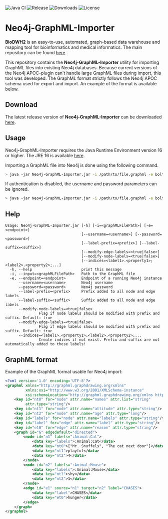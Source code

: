 ![Java CI](https://github.com/BioDWH2/Neo4j-GraphML-Importer/workflows/Java%20CI/badge.svg?branch=develop) ![Release](https://img.shields.io/github/v/release/BioDWH2/Neo4j-GraphML-Importer) ![Downloads](https://img.shields.io/github/downloads/BioDWH2/Neo4j-GraphML-Importer/total) ![License](https://img.shields.io/github/license/BioDWH2/Neo4j-GraphML-Importer)

# Neo4j-GraphML-Importer
**BioDWH2** is an easy-to-use, automated, graph-based data warehouse and mapping tool for bioinformatics and medical informatics. The main repository can be found [here](https://github.com/BioDWH2/BioDWH2).

This repository contains the **Neo4j-GraphML-Importer** utility for importing GraphML files into existing Neo4j databases. Because current versions of the Neo4j APOC-plugin can't handle large GraphML files during import, this tool was developed. The GraphML format strictly follows the Neo4j APOC schema used for export and import. An example of the format is available below.

## Download
The latest release version of **Neo4j-GraphML-Importer** can be downloaded [here](https://github.com/BioDWH2/Neo4j-GraphML-Importer/releases/latest).

## Usage
Neo4j-GraphML-Importer requires the Java Runtime Environment version 16 or higher. The JRE 16 is available [here](https://adoptopenjdk.net/releases.html?variant=openjdk16).

Importing a GraphML file into Neo4j is done using the following command.
~~~BASH
> java -jar Neo4j-GraphML-Importer.jar -i /path/to/file.graphml -e bolt://localhost:8083 --username user --password pass
~~~

If authentication is disabled, the username and password parameters can be ignored.
~~~BASH
> java -jar Neo4j-GraphML-Importer.jar -i /path/to/file.graphml -e bolt://localhost:8083
~~~

## Help
~~~
Usage: Neo4j-GraphML-Importer.jar [-h] [-i=<graphMLFilePath>] [-e=<endpoint>]
                                  [--username=<username>] [--password=<password>]
                                  [--label-prefix=<prefix>] [--label-suffix=<suffix>]
                                  [--modify-edge-labels=<true|false>]
                                  [--modify-node-labels=<true|false>]
                                  [--indices=<label1>.<property1>;<label2>.<property2>;...]
  -h, --help                      print this message
  -i, --input=<graphMLFilePath>   Path to the GraphML file
  -e, --endpoint=<endpoint>       Endpoint of a running Neo4j instance
      --username=<username>       Neo4j username
      --password=<password>       Neo4j password
      --label-prefix=<prefix>     Prefix added to all node and edge labels
      --label-suffix=<suffix>     Suffix added to all node and edge labels
      --modify-node-labels=<true|false>
               Flag if node labels should be modified with prefix and suffix. Default: true
      --modify-edge-labels=<true|false>
               Flag if edge labels should be modified with prefix and suffix. Default: true
      --indices=<label1>.<property1>;<label2>.<property2>;...
               Create indices if not exist. Prefix and suffix are not automatically added to these labels!
~~~

## GraphML format
Example of the GraphML format usable for Neo4j import:
~~~xml
<?xml version='1.0' encoding='UTF-8'?>
<graphml xmlns="http://graphml.graphdrawing.org/xmlns"
         xmlns:xsi="http://www.w3.org/2001/XMLSchema-instance"
         xsi:schemaLocation="http://graphml.graphdrawing.org/xmlns http://graphml.graphdrawing.org/xmlns/1.0/graphml.xsd">
    <key id="nt0" for="node" attr.name="names" attr.list="string"
         attr.type="string"/>
    <key id="nt1" for="node" attr.name="attitude" attr.type="string"/>
    <key id="nt2" for="node" attr.name="age" attr.type="long"/>
    <key id="labels" for="node" attr.name="labels" attr.type="string"/>
    <key id="label" for="edge" attr.name="label" attr.type="string"/>
    <key id="et0" for="edge" attr.name="reason" attr.type="string"/>
    <graph id="G" edgedefault="directed">
        <node id="n1" labels=":Animal:Cat">
            <data key="labels">:Animal:Cat</data>
            <data key="nt0">["Mr. Snuffels", "The cat next door"]</data>
            <data key="nt1">playful</data>
            <data key="nt2">4</data>
        </node>
        <node id="n2" labels=":Animal:Mouse">
            <data key="labels">:Animal:Mouse</data>
            <data key="nt1">shy</data>
            <data key="nt2">1</data>
        </node>
        <edge id="e1" source="n1" target="n2" label="CHASES">
            <data key="label">CHASES</data>
            <data key="et0">hunger</data>
        </edge>
    </graph>
</graphml>
~~~
